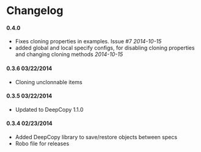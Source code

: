 # Changelog

#### 0.4.0

* Fixes cloning properties in examples. Issue #7 *2014-10-15*
* added global and local specify configs, for disabling cloning properties and changing cloning methods *2014-10-15*


#### 0.3.6 03/22/2014

* Cloning unclonnable items


#### 0.3.5 03/22/2014

* Updated to DeepCopy 1.1.0


#### 0.3.4 02/23/2014

* Added DeepCopy library to save/restore objects between specs
* Robo file for releases
